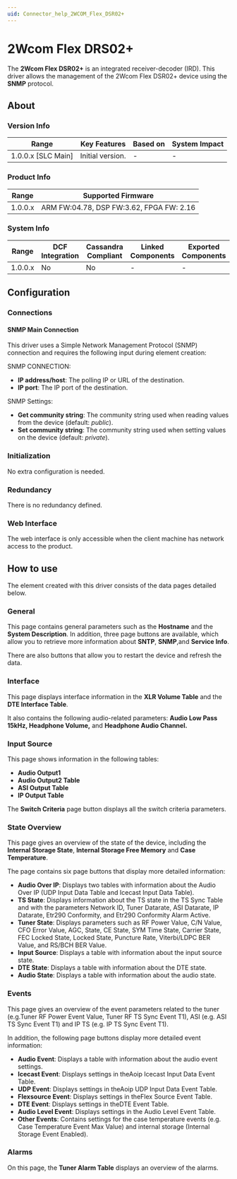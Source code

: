 ```yaml
---
uid: Connector_help_2WCOM_Flex_DSR02+
---
```


# 2Wcom Flex DRS02+

The **2Wcom Flex DSR02+** is an integrated receiver-decoder (IRD). This driver allows the management of the 2Wcom Flex DSR02+ device using the **SNMP** protocol.

## About

### Version Info

| **Range**            | **Key Features** | **Based on** | **System Impact** |
|----------------------|------------------|--------------|-------------------|
| 1.0.0.x \[SLC Main\] | Initial version. | \-           | \-                |

### Product Info

| **Range** | **Supported Firmware**                   |
|-----------|------------------------------------------|
| 1.0.0.x   | ARM FW:04.78, DSP FW:3.62, FPGA FW: 2.16 |

### System Info

| **Range** | **DCF Integration** | **Cassandra Compliant** | **Linked Components** | **Exported Components** |
|-----------|---------------------|-------------------------|-----------------------|-------------------------|
| 1.0.0.x   | No                  | No                      | \-                    | \-                      |

## Configuration

### Connections

#### SNMP Main Connection

This driver uses a Simple Network Management Protocol (SNMP) connection and requires the following input during element creation:

SNMP CONNECTION:

- **IP address/host**: The polling IP or URL of the destination.
- **IP port**: The IP port of the destination.

SNMP Settings:

- **Get community string**: The community string used when reading values from the device (default: *public*).
- **Set community string**: The community string used when setting values on the device (default: *private*).

### Initialization

No extra configuration is needed.

### Redundancy

There is no redundancy defined.

### Web Interface

The web interface is only accessible when the client machine has network access to the product.

## How to use

The element created with this driver consists of the data pages detailed below.

### General

This page contains general parameters such as the **Hostname** and the **System Description**. In addition, three page buttons are available, which allow you to retrieve more information about **SNTP**, **SNMP**,and **Service Info**.

There are also buttons that allow you to restart the device and refresh the data.

### Interface

This page displays interface information in the **XLR Volume Table** and the **DTE Interface Table**.

It also contains the following audio-related parameters: **Audio Low Pass 15kHz, Headphone Volume,** and **Headphone Audio Channel.**

### Input Source

This page shows information in the following tables:

- **Audio Output1**
- **Audio Output2 Table**
- **ASI Output Table**
- **IP Output Table**

The **Switch Criteria** page button displays all the switch criteria parameters.

### State Overview

This page gives an overview of the state of the device, including the **Internal Storage State**, **Internal Storage Free Memory** and **Case Temperature**.

The page contains six page buttons that display more detailed information:

- **Audio Over IP**: Displays two tables with information about the Audio Over IP (UDP Input Data Table and Icecast Input Data Table).
- **TS State**: Displays information about the TS state in the TS Sync Table and with the parameters Network ID, Tuner Datarate, ASI Datarate, IP Datarate, Etr290 Conformity, and Etr290 Conformity Alarm Active.
- **Tuner State**: Displays parameters such as RF Power Value, C/N Value, CFO Error Value, AGC, State, CE State, SYM Time State, Carrier State, FEC Locked State, Locked State, Puncture Rate, Viterbi/LDPC BER Value, and RS/BCH BER Value.
- **Input Source**: Displays a table with information about the input source state.
- **DTE State**: Displays a table with information about the DTE state.
- **Audio State**: Displays a table with information about the audio state.

### Events

This page gives an overview of the event parameters related to the tuner (e.g.Tuner RF Power Event Value, Tuner RF TS Sync Event T1), ASI (e.g. ASI TS Sync Event T1) and IP TS (e.g. IP TS Sync Event T1).

In addition, the following page buttons display more detailed event information:

- **Audio Event**: Displays a table with information about the audio event settings.
- **Icecast Event**: Displays settings in theAoip Icecast Input Data Event Table.
- **UDP Event**: Displays settings in theAoip UDP Input Data Event Table.
- **Flexsource Event**: Displays settings in theFlex Source Event Table.
- **DTE Event**: Displays settings in theDTE Event Table.
- **Audio Level Event**: Displays settings in the Audio Level Event Table.
- **Other Events**: Contains settings for the case temperature events (e.g. Case Temperature Event Max Value) and internal storage (Internal Storage Event Enabled).

### Alarms

On this page, the **Tuner Alarm Table** displays an overview of the alarms.
